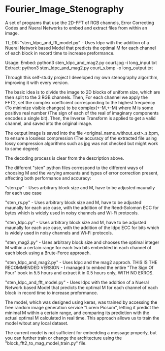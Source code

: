 # Fourier_Image_Stenography
A set of programs that use the 2D-FFT of RGB channels, Error Correcting Codes and Nueral Networks to embed and extract files from within an image.

TL;DR:
"sten_ldpc_and_fft_model.py" - Uses ldpc with the addition of a Nueral Network based Model that predicts the optimal M for each channel of each block in record time to increase preformance.

Usage:
Embed:
python3 sten_ldpc_and_mag2.py court.jpg -i long_input.txt
Extract:
python3 sten_ldpc_and_mag2.py court_s.bmp -o long_output.txt 


Through this self-study project I developed my own stenography algorithm, improving it with every version.

The basic idea is to divide the image to 2D blocks of uniform size, which are then split to the 3 RGB channels.
Then, For each channel we apply the FFT2, set the complex coefficient corresponding to the highest frequency (To minimize visible changes) to be
complex(+-M,+-M) where M is some positive real number (The sign of each of the real of imaginary components encodes a single bit).
Then, the Inverse Transform is applied to get a valid channel, and saved into the original image.

The output image is saved into the file <original_name_without_ext>_s.bpm, to ensure a lossless compression 
(The accuracy of the extracted file using lossy compression algorithms such as jpg was not checked but might work to some degree)

The decoding process is clear from the description above.

The different "sten" python files correspond to the different ways of choosing M and the varying amounts and types of error correction present, affecting both performance and accuracy:

"sten.py" - Uses arbitrary block size and M, have to be adjusted maunally for each use case

"sten_rs.py" - Uses arbitrary block size and M, have to be adjusted maunally for each use case, with the addition of the Reed-Solomon ECC for bytes which is widely used in noisy channels and Wi-Fi protocols.

"sten_ldpc.py" - Uses arbitrary block size and M, have to be adjusted maunally for each use case, with the addition of the ldpc ECC for bits which is widely used in noisy channels and Wi-Fi protocols.

"sten_mag2.py" - Uses arbitrary block size and chooses the optimal integer M within a certain range for each two bits embedded in each channel of each block using a Brute-Force approach.

"sten_ldpc_and_mag2.py" - Uses ldpc and the mag2 approch. THIS IS THE RECOMMENDED VERSION - I managed to embed the entire "The Sign Of Four" book in 5.5 hours and extract it in 0.5 hours only, WITH NO ERROS.

"sten_ldpc_and_fft_model.py" - Uses ldpc with the addition of a Nueral Network based Model that predicts the optimal M for each channel of each block in record time to increase preformance.

The model, which was designed using keras, was trained by accessing the free random image generation service "Lorem Picsum",
letting it predict the minimal M within a certain range, and comparing its prediction with the actual optimal M calculated in real time.
This approach allows us to train the model witout any local dataset.

The current model is not sufficient for embedding a message properly, but you can further train or change the architecture using the "block_fft2_to_mag_model_train.py" file. 




 
